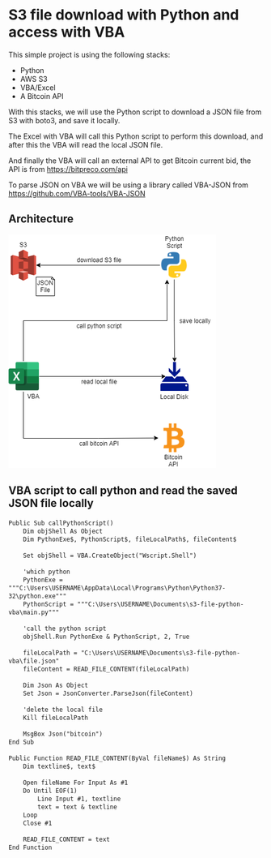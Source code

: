 # S3 file download with Python and access with VBA

This simple project is using the following stacks:

- Python
- AWS S3
- VBA/Excel
- A Bitcoin API

With this stacks, we will use the Python script to download a JSON file from
S3 with boto3, and save it locally.

The Excel with VBA will call this Python script to perform this download,
and after this the VBA will read the local JSON file.

And finally the VBA will call an external API to get Bitcoin current bid,
the API is from https://bitpreco.com/api

To parse JSON on VBA we will be using a library called VBA-JSON from
https://github.com/VBA-tools/VBA-JSON

## Architecture

![./images/s3-file-python-vba.png](./images/s3-file-python-vba.png)

## VBA script to call python and read the saved JSON file locally

```vba
Public Sub callPythonScript()
    Dim objShell As Object
    Dim PythonExe$, PythonScript$, fileLocalPath$, fileContent$
    
    Set objShell = VBA.CreateObject("Wscript.Shell")

    'which python
    PythonExe = """C:\Users\USERNAME\AppData\Local\Programs\Python\Python37-32\python.exe"""
    PythonScript = """C:\Users\USERNAME\Documents\s3-file-python-vba\main.py"""

    'call the python script
    objShell.Run PythonExe & PythonScript, 2, True
    
    fileLocalPath = "C:\Users\USERNAME\Documents\s3-file-python-vba\file.json"
    fileContent = READ_FILE_CONTENT(fileLocalPath)

    Dim Json As Object
    Set Json = JsonConverter.ParseJson(fileContent)

    'delete the local file
    Kill fileLocalPath

    MsgBox Json("bitcoin")
End Sub

Public Function READ_FILE_CONTENT(ByVal fileName$) As String
    Dim textline$, text$
    
    Open fileName For Input As #1
    Do Until EOF(1)
        Line Input #1, textline
        text = text & textline
    Loop
    Close #1
    
    READ_FILE_CONTENT = text
End Function
```

